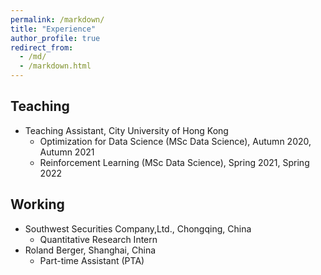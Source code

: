 ```yaml
---
permalink: /markdown/
title: "Experience"
author_profile: true
redirect_from: 
  - /md/
  - /markdown.html
---
```


## Teaching

* Teaching Assistant, City University of Hong Kong
  * Optimization for Data Science (MSc Data Science), Autumn 2020, Autumn 2021
  * Reinforcement Learning (MSc Data Science), Spring 2021, Spring 2022

## Working

* Southwest Securities Company,Ltd., Chongqing, China
  * Quantitative Research Intern
* Roland Berger, Shanghai, China
  * Part-time Assistant (PTA)


